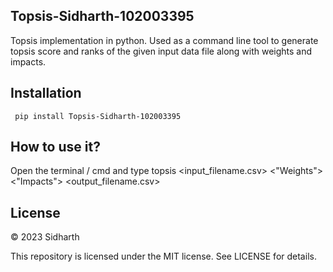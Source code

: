## Topsis-Sidharth-102003395
Topsis implementation in python. Used as a command line tool to generate topsis score and ranks of the given input data file along with weights and impacts.

## Installation
``` pip install Topsis-Sidharth-102003395```

## How to use it?
Open the terminal / cmd and type topsis <input_filename.csv> <"Weights"> <"Impacts"> <output_filename.csv>

## License
© 2023 Sidharth

This repository is licensed under the MIT license. See LICENSE for details.

